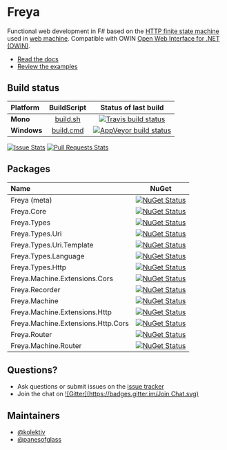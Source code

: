 # Freya

Functional web development in F# based on the [HTTP finite state machine](https://github.com/basho/webmachine/wiki/Diagram) used in [web machine](https://github.com/basho/webmachine). Compatible with OWIN [Open Web Interface for .NET (OWIN)](http://owin.org/).

* [Read the docs](https://github.com/freya-fs/freya.documentation)
* [Review the examples](https://github.com/freya-fs/freya.examples)

## Build status

| Platform |  BuildScript | Status of last build |
| :------ | :------: | :------: |
| **Mono** | [build.sh](https://github.com/freya-fs/freya/blob/master/build.sh) | [![Travis build status](https://travis-ci.org/freya-fs/freya.svg?branch=develop)](https://travis-ci.org/freya-fs/freya) |
| **Windows** | [build.cmd](https://github.com/freya-fs/freya/blob/master/build.cmd) | [![AppVeyor build status](https://ci.appveyor.com/api/projects/status/hbm3c402ip371dn5/branch/master?svg=true)](https://ci.appveyor.com/project/freyafs/freya/branch/master) |

[![Issue Stats][badge-issue-stats]][link-issue-stats] [![Pull Requests Stats][badge-pr-stats]][link-issue-stats]

## Packages

| Name | NuGet |
| :------ | :------: |
| Freya (meta) | [![NuGet Status](http://img.shields.io/nuget/v/Freya.svg?style=flat)](https://www.nuget.org/packages/Freya/) |
| Freya.Core | [![NuGet Status](http://img.shields.io/nuget/v/Freya.Core.svg?style=flat)](https://www.nuget.org/packages/Freya.Core/) |
| Freya.Types | [![NuGet Status](http://img.shields.io/nuget/v/Freya.Types.svg?style=flat)](https://www.nuget.org/packages/Freya.Types/) |
| Freya.Types.Uri | [![NuGet Status](http://img.shields.io/nuget/v/Freya.Types.Uri.svg?style=flat)](https://www.nuget.org/packages/Freya.Types.Uri/) |
| Freya.Types.Uri.Template | [![NuGet Status](http://img.shields.io/nuget/v/Freya.Types.Uri.Template.svg?style=flat)](https://www.nuget.org/packages/Freya.Types.Uri.Template/) |
| Freya.Types.Language | [![NuGet Status](http://img.shields.io/nuget/v/Freya.Types.Language.svg?style=flat)](https://www.nuget.org/packages/Freya.Types.Language/) |
| Freya.Types.Http | [![NuGet Status](http://img.shields.io/nuget/v/Freya.Types.Http.svg?style=flat)](https://www.nuget.org/packages/Freya.Types.Http/) |
| Freya.Machine.Extensions.Cors | [![NuGet Status](http://img.shields.io/nuget/v/Freya.Types.Http.Cors.svg?style=flat)](https://www.nuget.org/packages/Freya.Types.Http.Cors/) |
| Freya.Recorder | [![NuGet Status](http://img.shields.io/nuget/v/Freya.Recorder.svg?style=flat)](https://www.nuget.org/packages/Freya.Recorder/) |
| Freya.Machine | [![NuGet Status](http://img.shields.io/nuget/v/Freya.Machine.svg?style=flat)](https://www.nuget.org/packages/Freya.Machine/) |
| Freya.Machine.Extensions.Http | [![NuGet Status](http://img.shields.io/nuget/v/Freya.Machine.Extensions.Http.svg?style=flat)](https://www.nuget.org/packages/Freya.Machine.Extensions.Http/) |
| Freya.Machine.Extensions.Http.Cors | [![NuGet Status](http://img.shields.io/nuget/v/Freya.Machine.Extensions.Http.Cors.svg?style=flat)](https://www.nuget.org/packages/Freya.Machine.Extensions.Http.Cors/) |
| Freya.Router | [![NuGet Status](http://img.shields.io/nuget/v/Freya.Router.svg?style=flat)](https://www.nuget.org/packages/Freya.Router/) |
| Freya.Machine.Router | [![NuGet Status](http://img.shields.io/nuget/v/Freya.Machine.Router.svg?style=flat)](https://www.nuget.org/packages/Freya.Machine.Router/) |

## Questions?

* Ask questions or submit issues on the [issue tracker](https://github.com/freya-fs/freya/issues)
* Join the chat on [![Gitter](https://badges.gitter.im/Join Chat.svg)](https://gitter.im/freya-fs/freya?utm_source=badge&utm_medium=badge&utm_campaign=pr-badge&utm_content=badge)

## Maintainers

* [@kolektiv](https://github.com/kolektiv)
* [@panesofglass](https://github.com/panesofglass)

 [badge-pr-stats]: http://www.issuestats.com/github/freya-fs/freya/badge/pr
 [badge-issue-stats]: http://www.issuestats.com/github/freya-fs/freya/badge/issue
 [link-issue-stats]: http://www.issuestats.com/github/freya-fs/freya
